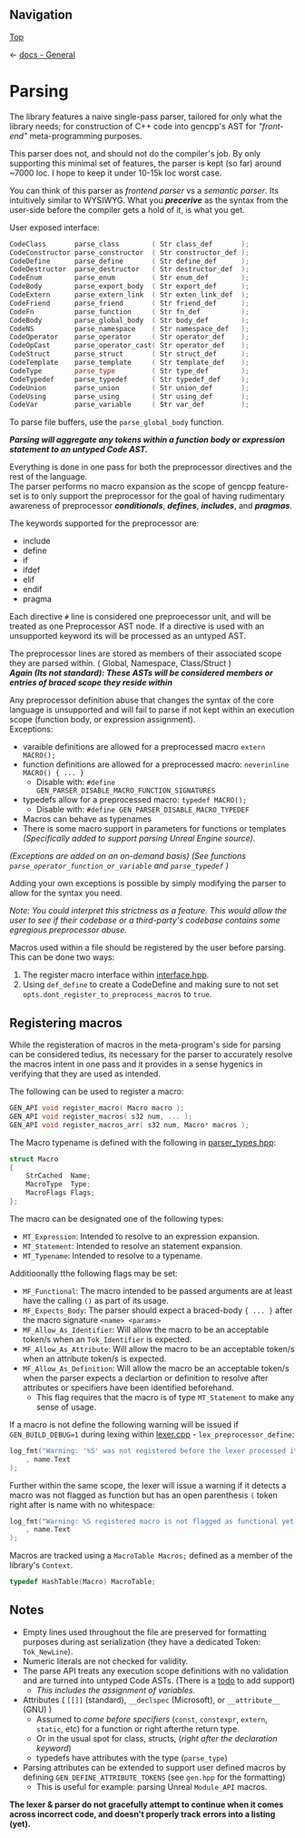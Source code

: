 ## Navigation

[Top](../Readme.md)

<- [docs - General](Readme.md)

# Parsing

The library features a naive single-pass parser, tailored for only what the library needs; for construction of C++ code into gencpp's AST for *"front-end"* meta-programming purposes.

This parser does not, and should not do the compiler's job. By only supporting this minimal set of features, the parser is kept (so far) around ~7000 loc. I hope to keep it under 10-15k loc worst case.

You can think of this parser as *frontend parser* vs a *semantic parser*. Its intuitively similar to WYSIWYG. What you ***precerive*** as the syntax from the user-side before the compiler gets a hold of it, is what you get.

User exposed interface:

```cpp
CodeClass       parse_class        ( Str class_def       );
CodeConstructor parse_constructor  ( Str constructor_def );
CodeDefine      parse_define       ( Str define_def      );
CodeDestructor  parse_destructor   ( Str destructor_def  );
CodeEnum        parse_enum         ( Str enum_def        );
CodeBody        parse_export_body  ( Str export_def      );
CodeExtern      parse_extern_link  ( Str exten_link_def  );
CodeFriend      parse_friend       ( Str friend_def      );
CodeFn          parse_function     ( Str fn_def          );
CodeBody        parse_global_body  ( Str body_def        );
CodeNS          parse_namespace    ( Str namespace_def   );
CodeOperator    parse_operator     ( Str operator_def    );
CodeOpCast      parse_operator_cast( Str operator_def    );
CodeStruct      parse_struct       ( Str struct_def      );
CodeTemplate    parse_template     ( Str template_def    );
CodeType        parse_type         ( Str type_def        );
CodeTypedef     parse_typedef      ( Str typedef_def     );
CodeUnion       parse_union        ( Str union_def       );
CodeUsing       parse_using        ( Str using_def       );
CodeVar         parse_variable     ( Str var_def         );
```

To parse file buffers, use the `parse_global_body` function.

***Parsing will aggregate any tokens within a function body or expression statement to an untyped Code AST.***

Everything is done in one pass for both the preprocessor directives and the rest of the language.  
The parser performs no macro expansion as the scope of gencpp feature-set is to only support the preprocessor for the goal of having rudimentary awareness of preprocessor ***conditionals***,  ***defines***, ***includes***, and ***pragmas***.  

The keywords supported for the preprocessor are:

* include
* define
* if
* ifdef
* elif
* endif
* pragma

Each directive `#` line is considered one preproecessor unit, and will be treated as one Preprocessor AST node.
If a directive is used with an unsupported keyword its will be processed as an untyped AST.

The preprocessor lines are stored as members of their associated scope they are parsed within. ( Global, Namespace, Class/Struct )  
***Again (Its not standard): These ASTs will be considered members or entries of braced scope they reside within***

Any preprocessor definition abuse that changes the syntax of the core language is unsupported and will fail to parse if not kept within an execution scope (function body, or expression assignment).  
Exceptions:

* varaible definitions are allowed for a preprocessed macro `extern MACRO();`
* function definitions are allowed for a preprocessed macro: `neverinline MACRO() { ... }`
  * Disable with: `#define GEN_PARSER_DISABLE_MACRO_FUNCTION_SIGNATURES`
* typedefs allow for a preprocessed macro: `typedef MACRO();`
  * Disable with: `#define GEN_PARSER_DISABLE_MACRO_TYPEDEF`
* Macros can behave as typenames
* There is some macro support in parameters for functions or templates *(Specifically added to support parsing Unreal Engine source)*.

*(Exceptions are added on an on-demand basis)*
*(See functions `parse_operator_function_or_variable` and `parse_typedef` )*

Adding your own exceptions is possible by simply modifying the parser to allow for the syntax you need.

*Note: You could interpret this strictness as a feature. This would allow the user to see if their codebase or a third-party's codebase contains some egregious preprocessor abuse.*

Macros used within a file should be registered by the user before parsing. This can be done two ways:

1. The register macro interface within [interface.hpp](../base/components/interface.hpp).
2. Using `def_define` to create a CodeDefine and making sure to not set `opts.dont_register_to_preprocess_macros` to `true`.

## Registering macros

While the registeration of macros in the meta-program's side for parsing can be considered tedius, its necessary for the parser to accurately resolve the macros intent in one pass and it provides in a sense hygenics in verifying that they are used as intended.

The following can be used to register a macro:

```c
GEN_API void register_macro( Macro macro );
GEN_API void register_macros( s32 num, ... );
GEN_API void register_macros_arr( s32 num, Macro* macros );
```

The Macro typename is defined with the following in [parser_types.hpp](../base/components/parser_types.hpp):

```c
struct Macro
{
    StrCached  Name;
    MacroType  Type;
    MacroFlags Flags;
};
```

The macro can be designated one of the following types:

* `MT_Expression`: Intended to resolve to an expression expansion.
* `MT_Statement`: Intended to resolve an statement expansion.
* `MT_Typename`: Intended to resolve to a typename.

Additioonally tthe following flags may be set:

* `MF_Functional`: The macro intended to be passed arguments are at least have the calling `()` as part of its usage.
* `MF_Expects_Body`: The parser should expect a braced-body `{ ... }` after the macro signature `<name> <params>`
* `MF_Allow_As_Identifier`: Will allow the macro to be an acceptable token/s when an `Tok_Identifier` is expected.
* `MF_Allow_As_Attribute`: Will allow the macro to be an acceptable token/s when an attribute token/s is expected.
* `MF_Allow_As_Definition`: Will allow the macro be an acceptable token/s when the parser expects a declartion or definition to resolve after attributes or specifiers have been identified beforehand.
  * This flag requires that the macro is of type `MT_Statement` to make any sense of usage.

If a macro is not define the following warning will be issued if `GEN_BUILD_DEBUG=1` during lexing within [lexer.cpp](../base/components/lexer.cpp) - `lex_preprocessor_define`:

```c
log_fmt("Warning: '%S' was not registered before the lexer processed its #define directive, it will be registered as a expression macro\n"
    , name.Text 
);
```

Further within the same scope, the lexer will issue a warning if it detects a macro was not flagged as function but has an open parenthesis `(` token right after is name with no whitespace:

```c
log_fmt("Warning: %S registered macro is not flagged as functional yet the definition detects opening parenthesis '(' for arguments\n"
    , name.Text
);
```

Macros are tracked using a `MacroTable Macros;` defined as a member of the library's `Context`.

```c
typedef HashTable(Macro) MacroTable;
```

## Notes

* Empty lines used throughout the file are preserved for formatting purposes during ast serialization (they have a dedicated Token: `Tok_NewLine`).
* Numeric literals are not checked for validity.
* The parse API treats any execution scope definitions with no validation and are turned into untyped Code ASTs. (There is a [todo](https://github.com/Ed94/gencpp/issues/49) to add support)
  * *This includes the assignment of variables.*
* Attributes ( `[[]]` (standard), `__declspec` (Microsoft), or `__attribute__` (GNU) )
  * Assumed to *come before specifiers* (`const`, `constexpr`, `extern`, `static`, etc) for a function or right afterthe return type.
  * Or in the usual spot for class, structs, (*right after the declaration keyword*)
  * typedefs have attributes with the type (`parse_type`)
* Parsing attributes can be extended to support user defined macros by defining `GEN_DEFINE_ATTRIBUTE_TOKENS` (see `gen.hpp` for the formatting)
  * This is useful for example: parsing Unreal `Module_API` macros.

**The lexer & parser do not gracefully attempt to continue when it comes across incorrect code, and doesn't properly track errors into a listing (yet).**
